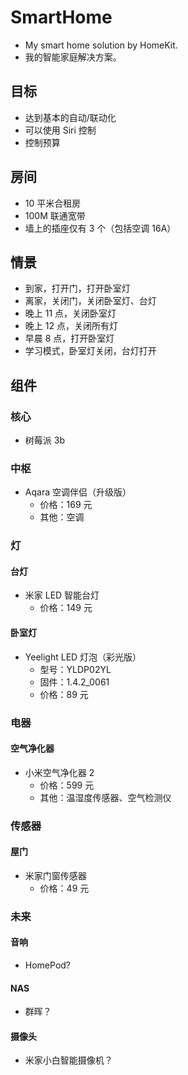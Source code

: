 # SmartHome

- My smart home solution by HomeKit.
- 我的智能家庭解决方案。

## 目标

- 达到基本的自动/联动化
- 可以使用 Siri 控制
- 控制预算

## 房间

- 10 平米合租房
- 100M 联通宽带
- 墙上的插座仅有 3 个（包括空调 16A）

## 情景

- 到家，打开门，打开卧室灯
- 离家，关闭门，关闭卧室灯、台灯
- 晚上 11 点，关闭卧室灯
- 晚上 12 点，关闭所有灯
- 早晨 8 点，打开卧室灯
- 学习模式，卧室灯关闭，台灯打开

## 组件

### 核心

- 树莓派 3b

### 中枢

- Aqara 空调伴侣（升级版）
    - 价格：169 元
    - 其他：空调

### 灯

#### 台灯

- 米家 LED 智能台灯
    - 价格：149 元

#### 卧室灯

- Yeelight LED 灯泡（彩光版）
    - 型号：YLDP02YL
    - 固件：1.4.2_0061
    - 价格：89 元

### 电器

#### 空气净化器

- 小米空气净化器 2
    - 价格：599 元
    - 其他：温湿度传感器、空气检测仪

### 传感器

#### 屋门

- 米家门窗传感器
    - 价格：49 元

### 未来

#### 音响

- HomePod?

#### NAS

- 群晖？

#### 摄像头

- 米家小白智能摄像机？
